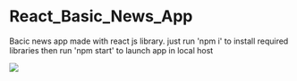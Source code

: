 # React_Basic_News_App
Bacic news app made with react js library.
just run 'npm i' to install required libraries 
then run 'npm start' to launch app in local host

![](capture1.gif)